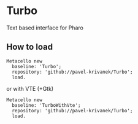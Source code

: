 # Turbo
Text based interface for Pharo

## How to load 

```smalltalk
Metacello new
  baseline: 'Turbo';
  repository: 'github://pavel-krivanek/Turbo';
  load.
```

or with VTE (+Gtk)

```smalltalk
Metacello new
  baseline: 'TurboWithVte';
  repository: 'github://pavel-krivanek/Turbo';
  load.
```
